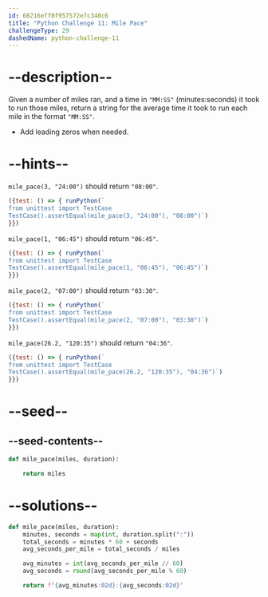 ```yaml
---
id: 68216eff0f957572e7c340c6
title: "Python Challenge 11: Mile Pace"
challengeType: 29
dashedName: python-challenge-11
---
```


# --description--

Given a number of miles ran, and a time in `"MM:SS"` (minutes:seconds) it took to run those miles, return a string for the average time it took to run each mile in the format `"MM:SS"`.

- Add leading zeros when needed.

# --hints--

`mile_pace(3, "24:00")` should return `"08:00"`.

```js
({test: () => { runPython(`
from unittest import TestCase
TestCase().assertEqual(mile_pace(3, "24:00"), "08:00")`)
}})
```

`mile_pace(1, "06:45")` should return `"06:45"`.

```js
({test: () => { runPython(`
from unittest import TestCase
TestCase().assertEqual(mile_pace(1, "06:45"), "06:45")`)
}})
```

`mile_pace(2, "07:00")` should return `"03:30"`.

```js
({test: () => { runPython(`
from unittest import TestCase
TestCase().assertEqual(mile_pace(2, "07:00"), "03:30")`)
}})
```

`mile_pace(26.2, "120:35")` should return `"04:36"`.

```js
({test: () => { runPython(`
from unittest import TestCase
TestCase().assertEqual(mile_pace(26.2, "120:35"), "04:36")`)
}})
```

# --seed--

## --seed-contents--

```py
def mile_pace(miles, duration):

    return miles
```

# --solutions--

```py
def mile_pace(miles, duration):
    minutes, seconds = map(int, duration.split(":"))
    total_seconds = minutes * 60 + seconds
    avg_seconds_per_mile = total_seconds / miles

    avg_minutes = int(avg_seconds_per_mile // 60)
    avg_seconds = round(avg_seconds_per_mile % 60)

    return f"{avg_minutes:02d}:{avg_seconds:02d}"
```
